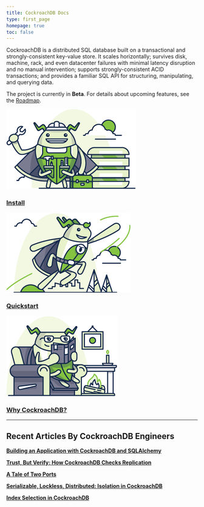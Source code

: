 ```yaml
---
title: CockroachDB Docs
type: first_page
homepage: true
toc: false
---
```


CockroachDB is a distributed SQL database built on a transactional and strongly-consistent key-value store. It scales horizontally; survives disk, machine, rack, and even datacenter failures with minimal latency disruption and no manual intervention; supports strongly-consistent ACID transactions; and provides a familiar SQL API for structuring, manipulating, and querying data. 

The project is currently in **Beta**. For details about upcoming features, see the [Roadmap](https://github.com/cockroachdb/cockroach/wiki).

<div class="row">
<div class="col-md-4 roach">
    <a href="install-cockroachdb.html">
        <img src="images/builder_craig.png"/>
        <h3>Install</h3>
    </a>
</div>

<div class="col-md-4 roach">
        <a href="start-a-local-cluster.html">
            <img src="images/SCENE_superhero_profile_craig.png"/>
            <h3>Quickstart</h3>
        </a>
</div>

<div class="col-md-4 roach">
    <a href="frequently-asked-questions.html">
        <img src="images/fireside_catrina.png"/>
        <h3>Why CockroachDB?</h3>
    </a>
</div>
</div>

---

<div class="recent-articles" markdown="1">

## Recent Articles By CockroachDB Engineers

**[Building an Application with CockroachDB and SQLAlchemy](https://www.cockroachlabs.com/blog/building-application-cockroachdb-sqlalchemy-2/)**

**[Trust, But Verify: How CockroachDB Checks Replication](https://www.cockroachlabs.com/blog/trust-but-verify-cockroachdb-checks-replication/)**

**[A Tale of Two Ports](https://www.cockroachlabs.com/blog/a-tale-of-two-ports/)**

**[Serializable, Lockless, Distributed: Isolation in CockroachDB](https://www.cockroachlabs.com/blog/serializable-lockless-distributed-isolation-cockroachdb/)** 

**[Index Selection in CockroachDB](https://www.cockroachlabs.com/blog/index-selection-cockroachdb-2/)**

</div>
